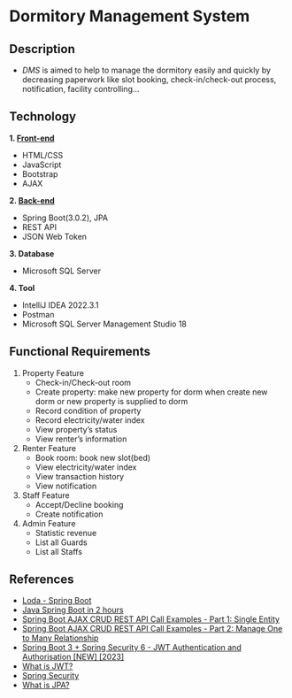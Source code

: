 # Dormitory Management System

## Description
- *DMS* is aimed to help to manage the dormitory easily and quickly by decreasing paperwork like slot booking, check-in/check-out process, notification, facility controlling...
  
## Technology
**1. [**Front-end**](https://github.com/hopdinhp02/dorm-management-system/tree/main/thedorm/src/main/java/us/thedorm)**
  - HTML/CSS
  - JavaScript
  - Bootstrap
  - AJAX

**2. [**Back-end**](https://github.com/hopdinhp02/dorm-management-system/tree/main/thedorm/src/main/resources/public)**
  - Spring Boot(3.0.2), JPA
  - REST API
  - JSON Web Token

**3. Database**
  - Microsoft SQL Server

**4. Tool**
  - IntelliJ IDEA 2022.3.1
  - Postman
  - Microsoft SQL Server Management Studio 18


## Functional Requirements
1.  Property Feature
	- Check-in/Check-out room
	- Create property: make new property for dorm when create new dorm or new property is supplied to dorm
  	- Record condition of property
	- Record electricity/water index
	- View property’s status
	- View renter’s information
2.  Renter Feature
	- Book room: book new slot(bed)
	- View electricity/water index
	- View transaction history
	- View notification
3.  Staff Feature
  	- Accept/Decline booking
	- Create notification
4.  Admin Feature
	- Statistic revenue
	- List all Guards
	- List all Staffs

## References
- [Loda - Spring Boot](https://loda.me/courses/spring-boot)
- [Java Spring Boot in 2 hours](https://www.youtube.com/watch?v=UMePnyjr6FM&t=1023s)
- [Spring Boot AJAX CRUD REST API Call Examples - Part 1: Single Entity](https://www.youtube.com/watch?v=7m386GEJQtA&t=2187s)
- [Spring Boot AJAX CRUD REST API Call Examples - Part 2: Manage One to Many Relationship](https://www.youtube.com/watch?v=4pg6lrC27-M&t=1826s)
- [Spring Boot 3 + Spring Security 6 - JWT Authentication and Authorisation [NEW] [2023]](https://www.youtube.com/watch?v=KxqlJblhzfI)
- [What is JWT?](https://viblo.asia/p/tim-hieu-ve-json-web-token-jwt-7rVRqp73v4bP)
- [Spring Security](https://techmaster.vn/posts/36295/spring-security-ban-sau-ve-authentication-va-authorization-p1)
- [What is JPA?](https://topdev.vn/blog/tong-quan-ve-jpa-java-persistence-api/?utm_source=facebook&utm_medium=post&utm_campaign=topdev&utm_term=luan&utm_content=b_tong-quan-ve-jpa-java-persistence-api&fbclid=IwAR14Hb52GWULp5mmHRBLXsccsO4uWYbE7-cQrNCWCxQkvkhVU9ts19gosC8)
